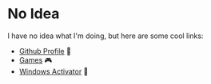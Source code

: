 # No Idea

I have no idea what I'm doing, but here are some cool links:

- [Github Profile](https://github.com/fonoxy/) 🚀
- [Games](https://games.nerdtown.au) 🎮
- [Windows Activator](/vlmcsd) 🔑
